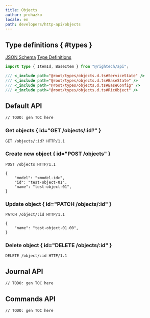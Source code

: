 ```yaml
---
title: Objects
author: prohazko
locale: en
path: developers/http-api/objects
---
```


## Type definitions { #types }

[JSON Schema](https://github.com/Rightech/rest-api/blob/master/oas3/schemas/objects.yaml)
[Type Definitions](https://github.com/Rightech/rest-api/blob/master/types/objects.d.ts)

```ts
import type { ItemId, BaseItem } from "@rightech/api";

/// <_include path="@root/types/objects.d.ts#ServiceState" />
/// <_include path="@root/types/objects.d.ts#BaseState" />
/// <_include path="@root/types/objects.d.ts#BaseConfig" />
/// <_include path="@root/types/objects.d.ts#RicObject" />
```

## Default API

```
// TODO: gen TOC here
```

### Get objects { id="GET /objects/:id?" }

```http
GET /objects/:id? HTTP/1.1
```

### Create new object { id="POST /objects" }

```http
POST /objects HTTP/1.1

{
    "model": "<model-id>",
    "id": "test-object-01",
    "name": "test-object-01",
}
```

### Update object { id="PATCH /objects/:id" }

```http
PATCH /object/:id HTTP/1.1

{
    "name": "test-object-01.00",
}
```

### Delete object { id="DELETE /objects/:id" }

```http
DELETE /object/:id HTTP/1.1
```


## Journal API

```
// TODO: gen TOC here
```

## Commands API

```
// TODO: gen TOC here
```
